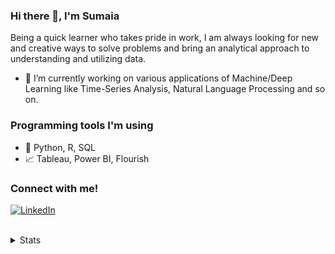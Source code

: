 ### Hi there 👋, I'm Sumaia

Being a quick learner who takes pride in work, I am always looking for new and creative ways to solve problems and bring an analytical approach to understanding and utilizing data.

- 🌱 I’m currently working on various applications of Machine/Deep Learning like Time-Series Analysis, Natural Language Processing and so on.

### Programming tools I'm using

- 🐍 Python, R, SQL
- 📈 Tableau, Power BI, Flourish

### Connect with me!

[![LinkedIn](https://img.shields.io/badge/LinkedIn-0077B5?style=for-the-badge&style=social&logo=linkedin&logoColor=white)](https://www.linkedin.com/in/sumaia-p/)


<br />

<details>
  <summary>Stats</summary>
  <br>
  
  ![Sumaia's GitHub stats](https://github-readme-stats.vercel.app/api?username=SumaiaParveen&theme=light&show_icons=true)
  
</details>

